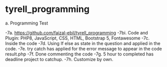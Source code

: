 # tyrell_programming
a. Programming Test

-7a. https://github.com/faizal-ebil/tyrell_programming
-7bi. Code and Plugin: PHP8, JavaScript, CSS, HTML, Bootstrap 5, Fontawesome
-7c. Inside the code
-7d. Using If else as state in the question and applied in the code.
-7e. try catch has applied for the error message to appear in the code result.php
-7f. Done commenting the code
-7g. 5 hour to completed has deadline project to catchup.
-7h. Customize by own.
